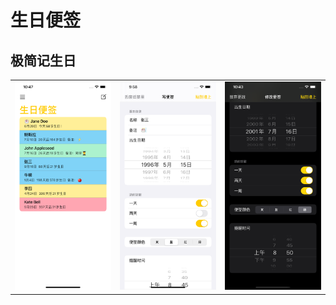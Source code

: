 # 生日便签

## 极简记生日

<div id='ibb-widget-root-1499441985'></div><script>(function(t,e,i,d){var o=t.getElementById(i),n=t.createElement(e);o.style.height=50;o.style.width=320;o.style.display='inline-block';n.id='ibb-widget',n.setAttribute('src',('https:'===t.location.protocol?'https://':'http://')+d),n.setAttribute('width','320'),n.setAttribute('height','50'),n.setAttribute('frameborder','0'),n.setAttribute('scrolling','no'),o.appendChild(n)})(document,'iframe','ibb-widget-root-1499441985',"banners.itunes.apple.com/banner.html?partnerId=&aId=&bt=catalog&t=catalog_white&id=1499441985&c=cn&l=zh-CHS&w=320&h=50&store=apps");</script>

<table><tr>
<td><img src="/assets/list.png" alt="screenshot" border=0></td>
<td><img src="/assets/write.png" alt="screenshot" border=0></td>
<td><img src="/assets/dark.png" alt="screenshot" border=0></td>
</tr></table>

<a href="https://apps.apple.com/cn/app/%E7%94%9F%E6%97%A5%E4%BE%BF%E7%AD%BE/id1499441985?mt=8" style="display:inline-block;overflow:hidden;background:url(https://linkmaker.itunes.apple.com/zh-cn/badge-lrg.svg?releaseDate=2020-04-08&kind=iossoftware&bubble=ios_apps) no-repeat;width:135px;height:40px;"></a>
